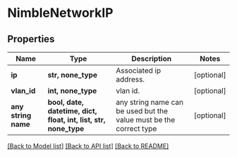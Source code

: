 # NimbleNetworkIP


## Properties
Name | Type | Description | Notes
------------ | ------------- | ------------- | -------------
**ip** | **str, none_type** | Associated ip address. | [optional] 
**vlan_id** | **int, none_type** | vlan id. | [optional] 
**any string name** | **bool, date, datetime, dict, float, int, list, str, none_type** | any string name can be used but the value must be the correct type | [optional]

[[Back to Model list]](../README.md#documentation-for-models) [[Back to API list]](../README.md#documentation-for-api-endpoints) [[Back to README]](../README.md)


